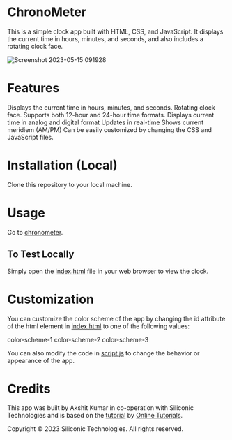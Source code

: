 # ChronoMeter
This is a simple clock app built with HTML, CSS, and JavaScript. It displays the current time in hours, minutes, and seconds, and also includes a rotating clock face.

![Screenshot 2023-05-15 091928](https://github.com/Akki1725/Clock/assets/68149441/8a14ed99-9d11-471f-92c0-45f0add1b8b8)

# Features
Displays the current time in hours, minutes, and seconds.
Rotating clock face.
Supports both 12-hour and 24-hour time formats.
Displays current time in analog and digital format
Updates in real-time
Shows current meridiem (AM/PM)
Can be easily customized by changing the CSS and JavaScript files.

# Installation (Local)
Clone this repository to your local machine.

# Usage
Go to [chronometer](https://chrono-meter.netlify.app).

## To Test Locally
Simply open the [index.html](index.html) file in your web browser to view the clock.

# Customization
You can customize the color scheme of the app by changing the id attribute of the html element in [index.html](index.html) to one of the following values:

color-scheme-1
color-scheme-2
color-scheme-3

You can also modify the code in [script.js](script.js) to change the behavior or appearance of the app.

# Credits
This app was built by Akshit Kumar in co-operation with Siliconic Technologies and is based on the [tutorial](https://www.youtube.com/watch?v=yXFiTDfhSXo) by [Online Tutorials](https://www.youtube.com/@OnlineTutorialsYT).

Copyright © 2023 Siliconic Technologies. All rights reserved.
